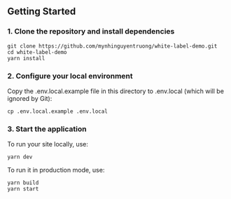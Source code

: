## Getting Started

### 1. Clone the repository and install dependencies

```
git clone https://github.com/mynhinguyentruong/white-label-demo.git
cd white-label-demo
yarn install
```

### 2. Configure your local environment

Copy the .env.local.example file in this directory to .env.local (which will be ignored by Git):

```
cp .env.local.example .env.local
```

### 3. Start the application

To run your site locally, use:

```
yarn dev
```

To run it in production mode, use:

```
yarn build
yarn start
```
